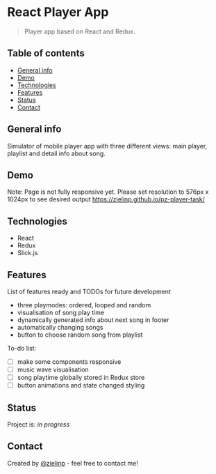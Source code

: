 # React Player App
> Player app based on React and Redux.

## Table of contents
* [General info](#general-info)
* [Demo](#demo)
* [Technologies](#technologies)
* [Features](#features)
* [Status](#status)
* [Contact](#contact)

## General info
Simulator of mobile player app with three different views: main player, playlist and detail info about song.

## Demo
Note: Page is not fully responsive yet. Please set resolution to 576px x 1024px to see desired output
https://zielinp.github.io/pz-player-task/

## Technologies
* React
* Redux
* Slick.js

## Features
List of features ready and TODOs for future development
* three playmodes: ordered, looped and random
* visualisation of song play time
* dynamically generated info about next song in footer
* automatically changing songs
* button to choose random song from playlist

To-do list:
- [ ] make some components responsive
- [ ] music wave visualisation 
- [ ] song playtime globally stored in Redux store
- [ ] button animations and state changed styling

## Status
Project is: _in progress_

## Contact
Created by [@zielinp](https://www.linkedin.com/in/zielinp/) - feel free to contact me!

